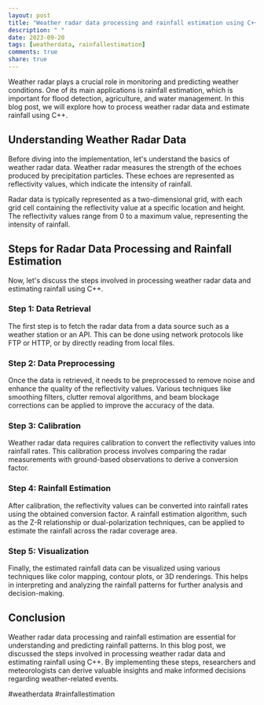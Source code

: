```yaml
---
layout: post
title: "Weather radar data processing and rainfall estimation using C++"
description: " "
date: 2023-09-20
tags: [weatherdata, rainfallestimation]
comments: true
share: true
---
```


Weather radar plays a crucial role in monitoring and predicting weather conditions. One of its main applications is rainfall estimation, which is important for flood detection, agriculture, and water management. In this blog post, we will explore how to process weather radar data and estimate rainfall using C++.

## Understanding Weather Radar Data

Before diving into the implementation, let's understand the basics of weather radar data. Weather radar measures the strength of the echoes produced by precipitation particles. These echoes are represented as reflectivity values, which indicate the intensity of rainfall.

Radar data is typically represented as a two-dimensional grid, with each grid cell containing the reflectivity value at a specific location and height. The reflectivity values range from 0 to a maximum value, representing the intensity of rainfall.

## Steps for Radar Data Processing and Rainfall Estimation

Now, let's discuss the steps involved in processing weather radar data and estimating rainfall using C++.

### Step 1: Data Retrieval

The first step is to fetch the radar data from a data source such as a weather station or an API. This can be done using network protocols like FTP or HTTP, or by directly reading from local files.

### Step 2: Data Preprocessing

Once the data is retrieved, it needs to be preprocessed to remove noise and enhance the quality of the reflectivity values. Various techniques like smoothing filters, clutter removal algorithms, and beam blockage corrections can be applied to improve the accuracy of the data.

### Step 3: Calibration

Weather radar data requires calibration to convert the reflectivity values into rainfall rates. This calibration process involves comparing the radar measurements with ground-based observations to derive a conversion factor.

### Step 4: Rainfall Estimation

After calibration, the reflectivity values can be converted into rainfall rates using the obtained conversion factor. A rainfall estimation algorithm, such as the Z-R relationship or dual-polarization techniques, can be applied to estimate the rainfall across the radar coverage area.

### Step 5: Visualization

Finally, the estimated rainfall data can be visualized using various techniques like color mapping, contour plots, or 3D renderings. This helps in interpreting and analyzing the rainfall patterns for further analysis and decision-making.

## Conclusion

Weather radar data processing and rainfall estimation are essential for understanding and predicting rainfall patterns. In this blog post, we discussed the steps involved in processing weather radar data and estimating rainfall using C++. By implementing these steps, researchers and meteorologists can derive valuable insights and make informed decisions regarding weather-related events.

#weatherdata #rainfallestimation